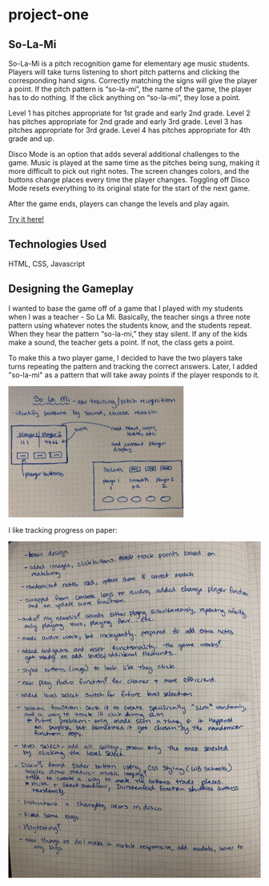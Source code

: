 # project-one

## So-La-Mi

So-La-Mi is a pitch recognition game for elementary age music students.  Players will take turns listening to short pitch patterns and clicking the corresponding hand signs.  Correctly matching the signs will give the player a point.  If the pitch pattern is “so-la-mi”, the name of the game, the player has to do nothing. If the click anything on “so-la-mi”, they lose a point.

Level 1 has pitches appropriate for 1st grade and early 2nd grade.
Level 2 has pitches appropriate for 2nd grade and early 3rd grade.
Level 3 has pitches appropriate for 3rd grade.
Level 4 has pitches appropriate for 4th grade and up.

Disco Mode is an option that adds several additional challenges to the game.  Music is played at the same time as the pitches being sung, making it more difficult to pick out right notes.  The screen changes colors, and the buttons change places every time the player changes.  Toggling off Disco Mode resets everything to its original state for the start of the next game.

After the game ends, players can change the levels and play again.

[Try it here!](https://kelcc169.github.io/project-one/)

## Technologies Used

HTML, CSS, Javascript

## Designing the Gameplay

I wanted to base the game off of a game that I played with my students when I was a teacher - So La Mi.  Basically, the teacher sings a three note pattern using whatever notes the students know, and the students repeat. When they hear the pattern “so-la-mi,” they stay silent. If any of the kids make a sound, the teacher gets a point. If not, the class gets a point.

To make this a two player game, I decided to have the two players take turns repeating the pattern and tracking the correct answers. Later, I added "so-la-mi" as a pattern that will take away points if the player responds to it.

<img src="planning/sketch.JPG" width="350">

I like tracking progress on paper:

![Journal](planning/journal.JPG)